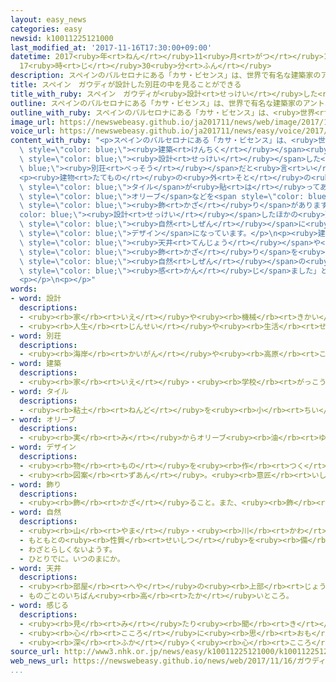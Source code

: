 ```yaml
---
layout: easy_news
categories: easy
newsid: k10011225121000
last_modified_at: '2017-11-16T17:30:00+09:00'
datetime: 2017<ruby>年<rt>ねん</rt></ruby>11<ruby>月<rt>がつ</rt></ruby>16<ruby>日<rt>にち</rt></ruby>
  17<ruby>時<rt>じ</rt></ruby>30<ruby>分<rt>ふん</rt></ruby>
description: スペインのバルセロナにある「カサ・ビセンス」は、世界で有名な建築家のアントニオ・ガウディが初めて設計した別荘だと言われています。
title: スペイン　ガウディが設計した別荘の中を見ることができる
title_with_ruby: スペイン　ガウディが<ruby>設計<rt>せっけい</rt></ruby>した<ruby>別荘<rt>べっそう</rt></ruby>の<ruby>中<rt>なか</rt></ruby>を<ruby>見<rt>み</rt></ruby>ることができる
outline: スペインのバルセロナにある「カサ・ビセンス」は、世界で有名な建築家のアントニオ・ガウディが初めて設計した別荘だと言われています。
outline_with_ruby: スペインのバルセロナにある「カサ・ビセンス」は、<ruby>世界<rt>せかい</rt></ruby>で<ruby>有名<rt>ゆうめい</rt></ruby>な<ruby>建築<rt>けんちく</rt></ruby><ruby>家<rt>か</rt></ruby>のアントニオ・ガウディが<ruby>初<rt>はじ</rt></ruby>めて<ruby>設計<rt>せっけい</rt></ruby>した<ruby>別荘<rt>べっそう</rt></ruby>だと<ruby>言<rt>い</rt></ruby>われています。
image_url: https://newswebeasy.github.io/ja201711/news/web/image/2017/11/16/K10011225121_1711160431_1711160445_01_02.jpg
voice_url: https://newswebeasy.github.io/ja201711/news/easy/voice/2017/11/16/k10011225121000.mp3
content_with_ruby: "<p>スペインのバルセロナにある「カサ・ビセンス」は、<ruby>世界<rt>せかい</rt></ruby>で<ruby>有名<rt>ゆうめい</rt></ruby>な<span\
  \ style=\"color: blue;\"><ruby>建築<rt>けんちく</rt></ruby></span><ruby>家<rt>か</rt></ruby>のアントニオ・ガウディが<ruby>初<rt>はじ</rt></ruby>めて<span\
  \ style=\"color: blue;\"><ruby>設計<rt>せっけい</rt></ruby></span>した<span style=\"color:\
  \ blue;\"><ruby>別荘<rt>べっそう</rt></ruby></span>だと<ruby>言<rt>い</rt></ruby>われています。１３０<ruby>年<rt>ねん</rt></ruby><ruby>以上<rt>いじょう</rt></ruby><ruby>前<rt>まえ</rt></ruby>に<ruby>建<rt>た</rt></ruby>てられた「カサ・ビセンス」の<ruby>中<rt>なか</rt></ruby>に、<ruby>初<rt>はじ</rt></ruby>めて<ruby>入<rt>はい</rt></ruby>ることができるようになります。</p>\n\
  <p><ruby>建物<rt>たてもの</rt></ruby>の<ruby>外<rt>そと</rt></ruby>の<ruby>壁<rt>かべ</rt></ruby>にはマリーゴールドの<ruby>花<rt>はな</rt></ruby>をかいた<span\
  \ style=\"color: blue;\">タイル</span>が<ruby>貼<rt>は</rt></ruby>ってあります。<ruby>建物<rt>たてもの</rt></ruby>の<ruby>中<rt>なか</rt></ruby>には<span\
  \ style=\"color: blue;\">オリーブ</span>などを<span style=\"color: blue;\">デザイン</span>した<span\
  \ style=\"color: blue;\"><ruby>飾<rt>かざ</rt></ruby>り</span>があります。ガウディが<span style=\"\
  color: blue;\"><ruby>設計<rt>せっけい</rt></ruby></span>したほかの<ruby>建物<rt>たてもの</rt></ruby>と<ruby>同<rt>おな</rt></ruby>じように、<span\
  \ style=\"color: blue;\"><ruby>自然<rt>しぜん</rt></ruby></span>に<ruby>合<rt>あ</rt></ruby>うような<span\
  \ style=\"color: blue;\">デザイン</span>になっています。</p>\n<p><ruby>建物<rt>たてもの</rt></ruby>の<ruby>中<rt>なか</rt></ruby>に<ruby>入<rt>はい</rt></ruby>ったことがある<ruby>男性<rt>だんせい</rt></ruby>は「<span\
  \ style=\"color: blue;\"><ruby>天井<rt>てんじょう</rt></ruby></span>や<ruby>部屋<rt>へや</rt></ruby>の<span\
  \ style=\"color: blue;\"><ruby>飾<rt>かざ</rt></ruby>り</span>を<ruby>見<rt>み</rt></ruby>て、<span\
  \ style=\"color: blue;\"><ruby>自然<rt>しぜん</rt></ruby></span>の<ruby>中<rt>なか</rt></ruby>にいるように<span\
  \ style=\"color: blue;\"><ruby>感<rt>かん</rt></ruby>じ</span>ました」と<ruby>話<rt>はな</rt></ruby>していました。</p>\n\
  <p></p>\n<p></p>"
words:
- word: 設計
  descriptions:
  - <ruby><rb>家</rb><rt>いえ</rt></ruby>や<ruby><rb>機械</rb><rt>きかい</rt></ruby>などを<ruby><rb>作</rb><rt>つく</rt></ruby>るとき、その<ruby><rb>計画</rb><rt>けいかく</rt></ruby>を<ruby><rb>細</rb><rt>こま</rt></ruby>かく<ruby><rb>図</rb><rt>ず</rt></ruby>にかくこと。また、その<ruby><rb>計画</rb><rt>けいかく</rt></ruby>。
  - <ruby><rb>人生</rb><rt>じんせい</rt></ruby>や<ruby><rb>生活</rb><rt>せいかつ</rt></ruby>などの<ruby><rb>計画</rb><rt>けいかく</rt></ruby>を<ruby><rb>立</rb><rt>た</rt></ruby>てること。
- word: 別荘
  descriptions:
  - <ruby><rb>海岸</rb><rt>かいがん</rt></ruby>や<ruby><rb>高原</rb><rt>こうげん</rt></ruby>などに、ふだん<ruby><rb>住</rb><rt>す</rt></ruby>む<ruby><rb>家</rb><rt>いえ</rt></ruby>とは<ruby><rb>別</rb><rt>べつ</rt></ruby>に<ruby><rb>造</rb><rt>つく</rt></ruby>った<ruby><rb>家</rb><rt>いえ</rt></ruby>。
- word: 建築
  descriptions:
  - <ruby><rb>家</rb><rt>いえ</rt></ruby>・<ruby><rb>学校</rb><rt>がっこう</rt></ruby>などの<ruby><rb>建物</rb><rt>たてもの</rt></ruby>を<ruby><rb>建</rb><rt>た</rt></ruby>てること。
- word: タイル
  descriptions:
  - <ruby><rb>粘土</rb><rt>ねんど</rt></ruby>を<ruby><rb>小</rb><rt>ちい</rt></ruby>さな<ruby><rb>板</rb><rt>いた</rt></ruby>のような<ruby><rb>形</rb><rt>かたち</rt></ruby>に<ruby><rb>焼</rb><rt>や</rt></ruby>いて<ruby><rb>色</rb><rt>いろ</rt></ruby>をつけ、つやを<ruby><rb>出</rb><rt>だ</rt></ruby>した<ruby><rb>建築</rb><rt>けんちく</rt></ruby>の<ruby><rb>材料</rb><rt>ざいりょう</rt></ruby>。ふろ<ruby><rb>場</rb><rt>ば</rt></ruby>などにはる。
- word: オリーブ
  descriptions:
  - <ruby><rb>実</rb><rt>み</rt></ruby>からオリーブ<ruby><rb>油</rb><rt>ゆ</rt></ruby>をとる<ruby><rb>木</rb><rt>き</rt></ruby>。<ruby><rb>地中海地方</rb><rt>ちちゅうかいちほう</rt></ruby>や<ruby><rb>日本</rb><rt>にっぽん</rt></ruby>の<ruby><rb>小豆島</rb><rt>しょうどしま</rt></ruby>に<ruby><rb>多</rb><rt>おお</rt></ruby>い。
- word: デザイン
  descriptions:
  - <ruby><rb>物</rb><rt>もの</rt></ruby>を<ruby><rb>作</rb><rt>つく</rt></ruby>るときに、<ruby><rb>形</rb><rt>かたち</rt></ruby>や<ruby><rb>色</rb><rt>いろ</rt></ruby>などを<ruby><rb>工夫</rb><rt>くふう</rt></ruby>すること。
  - <ruby><rb>図案</rb><rt>ずあん</rt></ruby>。<ruby><rb>意匠</rb><rt>いしょう</rt></ruby>。
- word: 飾り
  descriptions:
  - <ruby><rb>飾</rb><rt>かざ</rt></ruby>ること。また、<ruby><rb>飾</rb><rt>かざ</rt></ruby>って<ruby><rb>美</rb><rt>うつく</rt></ruby>しく<ruby><rb>見</rb><rt>み</rt></ruby>せるもの。
- word: 自然
  descriptions:
  - <ruby><rb>山</rb><rt>やま</rt></ruby>・<ruby><rb>川</rb><rt>かわ</rt></ruby>・<ruby><rb>草</rb><rt>くさ</rt></ruby>・<ruby><rb>木</rb><rt>き</rt></ruby>・<ruby><rb>星</rb><rt>ほし</rt></ruby>・<ruby><rb>雲</rb><rt>くも</rt></ruby>・<ruby><rb>雨</rb><rt>あめ</rt></ruby>・<ruby><rb>雪</rb><rt>ゆき</rt></ruby>など、<ruby><rb>人</rb><rt>ひと</rt></ruby>が<ruby><rb>作</rb><rt>つく</rt></ruby>ったものでない<ruby><rb>物</rb><rt>もの</rt></ruby>。
  - もともとの<ruby><rb>性質</rb><rt>せいしつ</rt></ruby>を<ruby><rb>備</rb><rt>そな</rt></ruby>えていること。
  - わざとらしくないようす。
  - ひとりでに。いつのまにか。
- word: 天井
  descriptions:
  - <ruby><rb>部屋</rb><rt>へや</rt></ruby>の<ruby><rb>上部</rb><rt>じょうぶ</rt></ruby>に<ruby><rb>板</rb><rt>いた</rt></ruby>を<ruby><rb>張</rb><rt>は</rt></ruby>ったもの。また、その<ruby><rb>部分</rb><rt>ぶぶん</rt></ruby>。
  - ものごとのいちばん<ruby><rb>高</rb><rt>たか</rt></ruby>いところ。
- word: 感じる
  descriptions:
  - <ruby><rb>見</rb><rt>み</rt></ruby>たり<ruby><rb>聞</rb><rt>き</rt></ruby>いたりさわったりして、ある<ruby><rb>感</rb><rt>かん</rt></ruby>じを<ruby><rb>体</rb><rt>からだ</rt></ruby>に<ruby><rb>受</rb><rt>う</rt></ruby>ける。
  - <ruby><rb>心</rb><rt>こころ</rt></ruby>に<ruby><rb>思</rb><rt>おも</rt></ruby>う。
  - <ruby><rb>深</rb><rt>ふか</rt></ruby>く<ruby><rb>心</rb><rt>こころ</rt></ruby>にしみる。<ruby><rb>感動</rb><rt>かんどう</rt></ruby>する。
source_url: http://www3.nhk.or.jp/news/easy/k10011225121000/k10011225121000.html
web_news_url: https://newswebeasy.github.io/news/web/2017/11/16/ガウディ設計の別荘が初公開へ-スペイン
...
```

